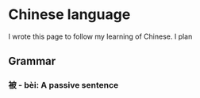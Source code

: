 # Chinese language

I wrote this page to follow my learning of Chinese. I plan 

## Grammar

### 被 - bèi: A passive sentence



